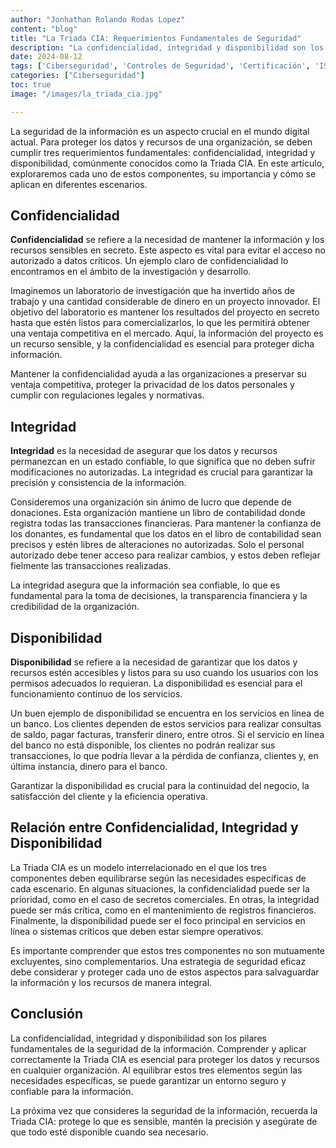 ```yaml
---
author: "Jonhathan Rolando Rodas Lopez"
content: "blog"
title: "La Triada CIA: Requerimientos Fundamentales de Seguridad"
description: "La confidencialidad, integridad y disponibilidad son los pilares fundamentales de la seguridad de la información. En este artículo, exploraremos cada uno de estos componentes, su importancia y cómo se aplican en diferentes escenarios."
date: 2024-08-12
tags: ['Ciberseguridad', 'Controles de Seguridad', 'Certificación', 'ISC2']
categories: ["Ciberseguridad"]
toc: true
image: "/images/la_triada_cia.jpg"

---
```

La seguridad de la información es un aspecto crucial en el mundo digital actual. Para proteger los datos y recursos de una organización, se deben cumplir tres requerimientos fundamentales: confidencialidad, integridad y disponibilidad, comúnmente conocidos como la Triada CIA. En este artículo, exploraremos cada uno de estos componentes, su importancia y cómo se aplican en diferentes escenarios.

## Confidencialidad

**Confidencialidad** se refiere a la necesidad de mantener la información y los recursos sensibles en secreto. Este aspecto es vital para evitar el acceso no autorizado a datos críticos. Un ejemplo claro de confidencialidad lo encontramos en el ámbito de la investigación y desarrollo.

Imaginemos un laboratorio de investigación que ha invertido años de trabajo y una cantidad considerable de dinero en un proyecto innovador. El objetivo del laboratorio es mantener los resultados del proyecto en secreto hasta que estén listos para comercializarlos, lo que les permitirá obtener una ventaja competitiva en el mercado. Aquí, la información del proyecto es un recurso sensible, y la confidencialidad es esencial para proteger dicha información.

Mantener la confidencialidad ayuda a las organizaciones a preservar su ventaja competitiva, proteger la privacidad de los datos personales y cumplir con regulaciones legales y normativas.

## Integridad

**Integridad** es la necesidad de asegurar que los datos y recursos permanezcan en un estado confiable, lo que significa que no deben sufrir modificaciones no autorizadas. La integridad es crucial para garantizar la precisión y consistencia de la información.

Consideremos una organización sin ánimo de lucro que depende de donaciones. Esta organización mantiene un libro de contabilidad donde registra todas las transacciones financieras. Para mantener la confianza de los donantes, es fundamental que los datos en el libro de contabilidad sean precisos y estén libres de alteraciones no autorizadas. Solo el personal autorizado debe tener acceso para realizar cambios, y estos deben reflejar fielmente las transacciones realizadas.

La integridad asegura que la información sea confiable, lo que es fundamental para la toma de decisiones, la transparencia financiera y la credibilidad de la organización.

## Disponibilidad

**Disponibilidad** se refiere a la necesidad de garantizar que los datos y recursos estén accesibles y listos para su uso cuando los usuarios con los permisos adecuados lo requieran. La disponibilidad es esencial para el funcionamiento continuo de los servicios.

Un buen ejemplo de disponibilidad se encuentra en los servicios en línea de un banco. Los clientes dependen de estos servicios para realizar consultas de saldo, pagar facturas, transferir dinero, entre otros. Si el servicio en línea del banco no está disponible, los clientes no podrán realizar sus transacciones, lo que podría llevar a la pérdida de confianza, clientes y, en última instancia, dinero para el banco.

Garantizar la disponibilidad es crucial para la continuidad del negocio, la satisfacción del cliente y la eficiencia operativa.

## Relación entre Confidencialidad, Integridad y Disponibilidad

La Triada CIA es un modelo interrelacionado en el que los tres componentes deben equilibrarse según las necesidades específicas de cada escenario. En algunas situaciones, la confidencialidad puede ser la prioridad, como en el caso de secretos comerciales. En otras, la integridad puede ser más crítica, como en el mantenimiento de registros financieros. Finalmente, la disponibilidad puede ser el foco principal en servicios en línea o sistemas críticos que deben estar siempre operativos.

Es importante comprender que estos tres componentes no son mutuamente excluyentes, sino complementarios. Una estrategia de seguridad eficaz debe considerar y proteger cada uno de estos aspectos para salvaguardar la información y los recursos de manera integral.

## Conclusión

La confidencialidad, integridad y disponibilidad son los pilares fundamentales de la seguridad de la información. Comprender y aplicar correctamente la Triada CIA es esencial para proteger los datos y recursos en cualquier organización. Al equilibrar estos tres elementos según las necesidades específicas, se puede garantizar un entorno seguro y confiable para la información.

La próxima vez que consideres la seguridad de la información, recuerda la Triada CIA: protege lo que es sensible, mantén la precisión y asegúrate de que todo esté disponible cuando sea necesario.
